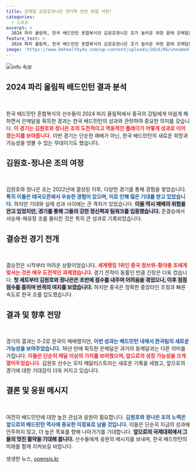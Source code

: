```yaml
---
title: 은메달 김원호정나은 언더독 반란 좌절 사연!
categories:
  - 스포츠
excerpt: >
  2024 파리 올림픽, 한국 배드민턴 혼합복식의 김원호정나은 조가 놀라운 여정 끝에 은메달을 획득! 세계랭킹 1위 중국 팀에 패했지만 16년 만의 메달 성과로 역사를 새로 썼습니다.
feature_text: >
  2024 파리 올림픽, 한국 배드민턴 혼합복식의 김원호정나은 조가 놀라운 여정 끝에 은메달을 획득! 세계랭킹 1위 중국 팀에 패했지만 16년 만의 메달 성과로 역사를 새로 썼습니다.
image: 'https://www.behealthy4u.com/wp-content/uploads/2024/06/unnamed-file.png'
---
```


<p><img src="https://www.behealthy4u.com/wp-content/uploads/2024/06/unnamed-file.png" alt="info 속보" /></p>

<h2 data-ke-size="size26">2024 파리 올림픽 배드민턴 결과 분석</h2>

<p data-ke-size="size16">&nbsp;</p>

<p>한국 배드민턴 혼합복식의 선수들이 2024 파리 올림픽에서 중국의 강팀에게 아쉽게 패하면서 은메달을 획득한 경과는 한국 배드민턴의 성과와 관련하여 중요한 의미를 갖습니다. <b><span style="color: #ee2323;">이 경기는 김원호와 정나은 조의 도전적이고 역동적인 플레이가 어떻게 성과로 이어졌는지를 보여줍니다.</span></b> 이번 경기는 단순한 패배가 아닌, 한국 배드민턴의 새로운 희망과 가능성을 엿볼 수 있는 무대이기도 했습니다.</p>

<h2 data-ke-size="size26">김원호-정나은 조의 여정</h2>

<p data-ke-size="size16">&nbsp;</p>

<p>김원호와 정나은 조는 2022년에 결성된 이후, 다양한 경기를 통해 경험을 쌓았습니다. <b><span style="color: #1a5490;">특히 이들은 태국오픈에서 우승한 경험이 있으며, 이로 인해 많은 기대를 받고 있었습니다.</span></b> 하지만 기대와 실제 성과 사이에는 큰 격차가 있었습니다. <b><span style="background-color: #21538527;">이들 역시 패배의 위험을 안고 있었지만, 경기를 통해 그들의 강한 정신력과 팀워크를 입증했습니다.</span></b> 준결승에서 서승재-채유정 조를 물리친 것은 특히 큰 성과로 기록되었습니다.</p>

<h2 data-ke-size="size26">결승전 경기 전개</h2>

<p data-ke-size="size16">&nbsp;</p>

<p>결승전은 시작부터 어려운 상황이었습니다. <b><span style="color: #ee2323;">세계랭킹 1위인 중국 정쓰위-황야충 조에게 맞서는 것은 매우 도전적인 과제였습니다.</span></b> 경기 전적이 동률인 만큼 긴장은 더욱 컸습니다. <b><span style="background-color: #21538527;">첫 세트부터 김원호와 정나은은 초반에 점수를 내주며 어려움을 겪었으나, 이후 점점 점수를 좁히며 반격의 여지를 보였습니다.</span></b> 하지만 중국은 정확한 중앙라인 조정과 빠른 속도로 한국 조를 압도했습니다.</p>

<h2 data-ke-size="size26">결과 및 향후 전망</h2>

<p data-ke-size="size16">&nbsp;</p>

<p>경기의 결과는 0-2로 한국이 패배했지만, <b><span style="color: #1a5490;">이번 성과는 배드민턴 내에서 한국팀의 새로운 가능성을 보여주었습니다.</span></b> 16년 만에 획득한 은메달은 과거의 동메달과는 다른 의미를 가집니다. <b><span style="color: #ee2323;">이들은 단순히 메달 이상의 가치를 보여줬으며, 앞으로의 성장 가능성을 크게 열어두었습니다.</span></b> 김원호 선수는 모자 메달리스트라는 새로운 기록을 세웠고, 앞으로의 경기에 대한 기대감이 더욱 커지고 있습니다.</p>

<h2 data-ke-size="size26">결론 및 응원 메시지</h2>

<p data-ke-size="size16">&nbsp;</p>

<p>여전히 배드민턴에 대한 높은 관심과 응원이 필요합니다. <b><span style="color: #1a5490;">김원호와 정나은 조의 노력은 앞으로의 배드민턴 역사에 중요한 이정표로 남을 것입니다.</span></b> 이들은 단순히 지금의 성과에 안주하지 않고, 더 높은 목표를 향해 나아가기를 기대합니다. <b><span style="background-color: #21538527;">앞으로의 국제대회에서 그들의 멋진 활약을 기대해 봅니다.</span></b> 선수들에게 응원의 메시지를 보내며, 한국 배드민턴의 미래를 함께 지켜보길 바랍니다.</p>
생생한 뉴스, <a href="https://opensis.kr" rel="dofollow">opensis.kr</a>


